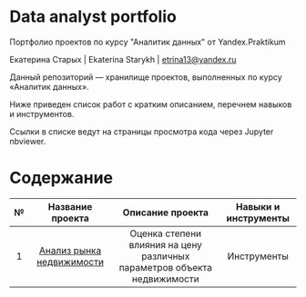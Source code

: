 # Data analyst portfolio
Портфолио проектов по курсу "Аналитик данных" от Yandex.Praktikum

Екатерина Старых | Ekaterina Starykh | etrina13@yandex.ru

Данный репозиторий — хранилище проектов, выполненных по курсу «Аналитик данных».

Ниже приведен список работ с кратким описанием, перечнем навыков и инструментов.

Ссылки в списке ведут на страницы просмотра кода через Jupyter nbviewer.

# Содержание

| № | Название проекта  | Описание проекта   | Навыки и инструменты |
| :---:   | :---: | :---: |:---: |
| 1 | [Анализ рынка недвижимости](https://github.com/EtrinaS/data_analyst_portfolio/blob/main/projects/YP_3_flats_.ipynb)   | Оценка степени влияния на цену различных параметров объекта недвижимости  | Инструменты |
